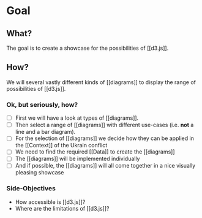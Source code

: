 # Goal
## What?
The goal is to create a showcase for the possibilities of [[d3.js]]. 

## How?
We will several vastly different kinds of [[diagrams]] to display the range of possibilities of [[d3.js]].

### Ok, but seriously, how?
- [ ] First we will have a look at types of [[diagrams]].
- [ ] Then select a range of [[diagrams]] with different use-cases (i.e. **not** a line and a bar diagram).
- [ ] For the selection of [[diagrams]] we decide how they can be applied in the [[Context]] of the Ukrain conflict
- [ ] We need to find the required [[Data]] to create the [[diagrams]]
- [ ] The [[diagrams]] will be implemented individually
- [ ] And if possible, the [[diagrams]] will all come together in a nice visually pleasing showcase

### Side-Objectives
- How accessible is [[d3.js]]?
- Where are the limitations of [[d3.js]]?